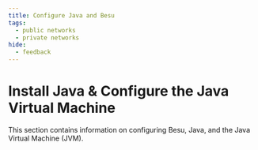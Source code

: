```yaml
---
title: Configure Java and Besu
tags:
  - public networks
  - private networks
hide:
  - feedback
---
```


# Install Java & Configure the Java Virtual Machine

This section contains information on configuring Besu, Java, and the Java Virtual Machine (JVM).
